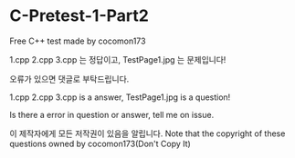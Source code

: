 # C-Pretest-1-Part2
 
Free C++ test made by cocomon173

1.cpp 2.cpp 3.cpp 는 정답이고, TestPage1.jpg 는 문제입니다!

오류가 있으면 댓글로 부탁드립니다.

1.cpp 2.cpp 3.cpp is a answer, TestPage1.jpg is a question!

Is there a error in question or answer, tell me on issue.

이 제작자에게 모든 저작권이 있음을 알립니다.
Note that the copyright of these questions owned by cocomon173(Don't Copy It)
